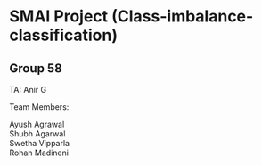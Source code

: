 # SMAI Project (Class-imbalance-classification)
## Group 58
TA: Anir G

Team Members:

Ayush Agrawal <br/>
Shubh Agarwal <br/>
Swetha Vipparla <br/>
Rohan Madineni <br/>

